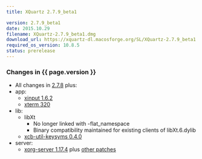 ```yaml
---
title: XQuartz 2.7.9_beta1

version: 2.7.9_beta1
date: 2015.10.29
filename: XQuartz-2.7.9_beta1.dmg
download_url: https://xquartz-dl.macosforge.org/SL/XQuartz-2.7.9_beta1.dmg
required_os_version: 10.8.5
status: prerelease
---
```


### Changes in {{ page.version }} ###
  * All changes in [2.7.8](XQuartz-2.7.8.html) plus:
  * app:
    * [xinput 1.6.2](http://lists.x.org/archives/xorg-announce/2015-October/002643.html)
    * [xterm 320](http://lists.freedesktop.org/archives/xorg/2015-August/057565.html)
  * lib:
    * libXt
      * No longer linked with -flat_namespace
      * Binary compatibility maintained for existing clients of libXt.6.dylib
    * [xcb-util-keysyms 0.4.0](http://lists.freedesktop.org/archives/xcb/2014-October/009921.html)
  * server:
    * [xorg-server 1.17.4](http://lists.x.org/archives/xorg-announce/2015-October/002650.html) plus [other patches](https://github.com/XQuartz/xorg-server/commits/XQuartz-2.7.9_beta1)
